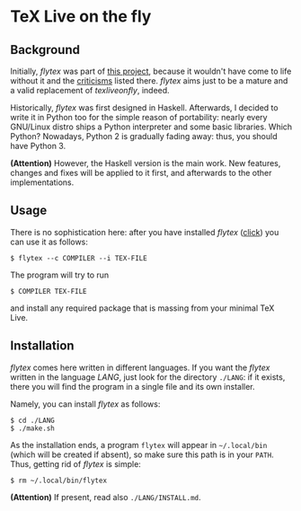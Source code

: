 # TeX Live on the fly


## Background

Initially, *flytex* was part of [this project](https://github.com/indrjo/minimal-texlive-installer.git), because it wouldn't have come to life without it and the [criticisms](https://github.com/indrjo/minimal-texlive-installer#criticisms) listed there. *flytex* aims just to be a mature and a valid replacement of *texliveonfly*, indeed.

Historically, *flytex* was first designed in Haskell. Afterwards, I decided to write it in Python too for the simple reason of portability: nearly every GNU/Linux distro ships a Python interpreter and some basic libraries. Which Python? Nowadays, Python 2 is gradually fading away: thus, you should have Python 3.

**(Attention)** However, the Haskell version is the main work. New features, changes and fixes will be applied to it first, and afterwards to the other implementations.


## Usage

There is no sophistication here: after you have installed *flytex* ([click](#installation)) you can use it as follows:
```
$ flytex --c COMPILER --i TEX-FILE
```
The program will try to run
```
$ COMPILER TEX-FILE
```
and install any required package that is massing from your minimal TeX Live.


## Installation

*flytex* comes here written in different languages. If you want the *flytex* written in the language *LANG*, just look for the directory ```./LANG```: if it exists, there you will find the program in a single file and its own installer.

Namely, you can install *flytex* as follows:
```
$ cd ./LANG
$ ./make.sh
```

As the installation ends, a program ```flytex``` will appear in ```~/.local/bin``` (which will be created if absent), so make sure this path is in your ```PATH```. Thus, getting rid of *flytex* is simple:
```
$ rm ~/.local/bin/flytex
```

**(Attention)** If present, read also ```./LANG/INSTALL.md```.

